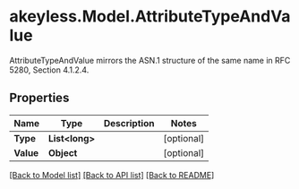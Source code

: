 # akeyless.Model.AttributeTypeAndValue
AttributeTypeAndValue mirrors the ASN.1 structure of the same name in RFC 5280, Section 4.1.2.4.

## Properties

Name | Type | Description | Notes
------------ | ------------- | ------------- | -------------
**Type** | **List&lt;long&gt;** |  | [optional] 
**Value** | **Object** |  | [optional] 

[[Back to Model list]](../README.md#documentation-for-models) [[Back to API list]](../README.md#documentation-for-api-endpoints) [[Back to README]](../README.md)

